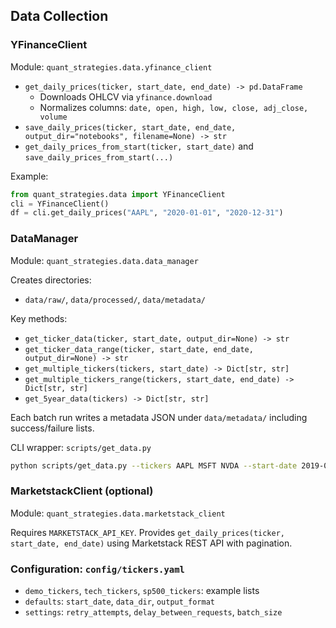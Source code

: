 ## Data Collection

### YFinanceClient

Module: `quant_strategies.data.yfinance_client`

- `get_daily_prices(ticker, start_date, end_date) -> pd.DataFrame`
  - Downloads OHLCV via `yfinance.download`
  - Normalizes columns: `date, open, high, low, close, adj_close, volume`
- `save_daily_prices(ticker, start_date, end_date, output_dir="notebooks", filename=None) -> str`
- `get_daily_prices_from_start(ticker, start_date)` and `save_daily_prices_from_start(...)`

Example:

```python
from quant_strategies.data import YFinanceClient
cli = YFinanceClient()
df = cli.get_daily_prices("AAPL", "2020-01-01", "2020-12-31")
```

### DataManager

Module: `quant_strategies.data.data_manager`

Creates directories:

- `data/raw/`, `data/processed/`, `data/metadata/`

Key methods:

- `get_ticker_data(ticker, start_date, output_dir=None) -> str`
- `get_ticker_data_range(ticker, start_date, end_date, output_dir=None) -> str`
- `get_multiple_tickers(tickers, start_date) -> Dict[str, str]`
- `get_multiple_tickers_range(tickers, start_date, end_date) -> Dict[str, str]`
- `get_5year_data(tickers) -> Dict[str, str]`

Each batch run writes a metadata JSON under `data/metadata/` including success/failure lists.

CLI wrapper: `scripts/get_data.py`

```bash
python scripts/get_data.py --tickers AAPL MSFT NVDA --start-date 2019-01-01 --data-dir data
```

### MarketstackClient (optional)

Module: `quant_strategies.data.marketstack_client`

Requires `MARKETSTACK_API_KEY`. Provides `get_daily_prices(ticker, start_date, end_date)` using Marketstack REST API with pagination.

### Configuration: `config/tickers.yaml`

- `demo_tickers`, `tech_tickers`, `sp500_tickers`: example lists
- `defaults`: `start_date`, `data_dir`, `output_format`
- `settings`: `retry_attempts`, `delay_between_requests`, `batch_size`

